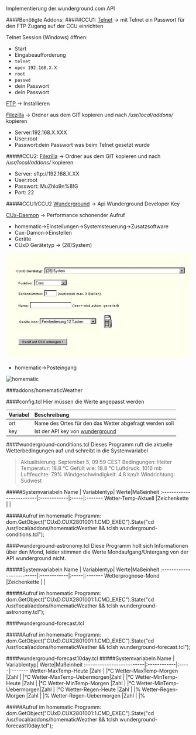 Implementierung der wunderground.com API

####Benötigte Addons:
#####CCU1:
[Telnet](http://www.homematic-inside.de/software/addons/item/telnet-dienst) -> mit Telnet ein Passwort für den FTP Zugang auf der CCU einrichten

Telnet Session (Windows) öffnen:

*   Start
*   Eingabeaufforderung
*   `telnet`
*   `open 192.168.X.X`
*   `root`
*   `passwd`
*   dein Passwort
*   dein Passwort

[FTP](http://www.homematic-inside.de/software/addons/item/ftp) -> Installieren

[Filezilla](https://filezilla-project.org/) -> Ordner aus dem GIT kopieren und nach */usr/local/addons/* kopieren

*   Server:192.168.X.XXX
*   User:root
*   Passwort:dein Passwort was beim Telnet gesetzt wurde

#####CCU2:
[Filezilla](https://filezilla-project.org/) -> Ordner aus dem GIT kopieren und nach */usr/local/addons/* kopieren

*   Server: sftp://192.168.X.XX
*   User:root
*   Passwort: MuZhlo9n%8!G
*   Port: 22

#####CCU1/CCU2
[Wunderground](http://deutsch.wunderground.com/weather/api/) -> Api Wunderground Developer Key

[CUx-Daemon](http://www.homematic-inside.de/software/cuxdaemon) -> Performance schonender Aufruf

*   homematic->Einstellungen->Systemsteuerung->Zusatzsoftware
*   Cux-Damon->Einstellen
*   Geräte
*   CUxD Gerätetyp -> (28)System) 

![CuxD](https://github.com/nleutner/homematicWeather/blob/develop/addons/homematicWeather/doc/images/Cux%20Exec.jpg?raw=true)

*   homematic->Posteingang  

![homematic](https://raw.github.com/nleutner/homematicWeather/develop/addons/homematicWeather/doc/images/Cux%20CCU.gif)



###addons/homematicWeather





####config.tcl
Hier müssen die Werte angepasst werden

 Variabel                 |Beschreibung                                                                |
:-------------------------|:---------------------------------------------------------------------------|
ort                       |Name des Ortes für den das Wetter abgefragt werden soll                     |
key                       |Ist der API key von [wunderground](http://api.wunderground.com/weather/api/)

####wunderground-conditions.tcl
Dieses Programm ruft die aktuelle Wetterbedingungen auf und schreibt in die Systemvariabel
> Aktualisierung: September 5, 09:59 CEST Bedingungen: Heiter Temperatur: 18.8 °C Gefült wie: 18.8 °C Luftdruck: 1016 mb Luftfeuchte: 79% Windgeschwindigkeit: 4.8 km/h Windrichtung: Südwest


#####Systemvariabeln
 Name                     | Variablentyp| Werte|Maßeinheit
:-------------------------|:------------|:-----|:-------
Wetter-Temp-Aktuell       |Zeichenkette |      |

#####Aufruf im homematic Programm:
dom.GetObject("CUxD.CUX2801001:1.CMD_EXEC").State("cd /usr/local/addons/homematicWeather && tclsh wunderground-conditions.tcl");





####wunderground-astronomy.tcl
Diese Programm holt sich Informationen über den Mond, leider stimmen die Werte Mondaufgang/Untergang von der API wunderground nicht.

#####Systemvariabeln
 Name                     | Variablentyp| Werte|Maßeinheit
:-------------------------|:------------|:-----|:-------
Wetterprognose-Mond       |Zeichenkette |      |

#####Aufruf im homematic Programm:
dom.GetObject("CUxD.CUX2801001:1.CMD_EXEC").State("cd /usr/local/addons/homematicWeather && tclsh wunderground-astronomy.tcl");





####wunderground-forecast.tcl

#####Aufruf im homematic Programm:
dom.GetObject("CUxD.CUX2801001:1.CMD_EXEC").State("cd /usr/local/addons/homematicWeather && tclsh wunderground-forecast.tcl");





####wunderground-forecast10day.tcl
#####Systemvariabeln
 Name                     | Variablentyp| Werte|Maßeinheit
:-------------------------|:------------|:-----|:-------
Wetter-MaxTemp-Heute      |Zahl         |      |°C
Wetter-MaxTemp-Morgen     |Zahl         |      |°C
Wetter-MaxTemp-Uebermorgen|Zahl         |      |°C
Wetter-MinTemp-Heute      |Zahl         |      |°C
Wetter-MinTemp-Morgen     |Zahl         |      |°C
Wetter-MinTemp-Uebermorgen|Zahl         |      |°C
Wetter-Regen-Heute        |Zahl         |      |%
Wetter-Regen-Morgen       |Zahl         |      |%
Wetter-Regen-Uebermorgen  |Zahl         |      |%

#####Aufruf im homematic Programm:
dom.GetObject("CUxD.CUX2801001:1.CMD_EXEC").State("cd /usr/local/addons/homematicWeather && tclsh wunderground-forecast10day.tcl");